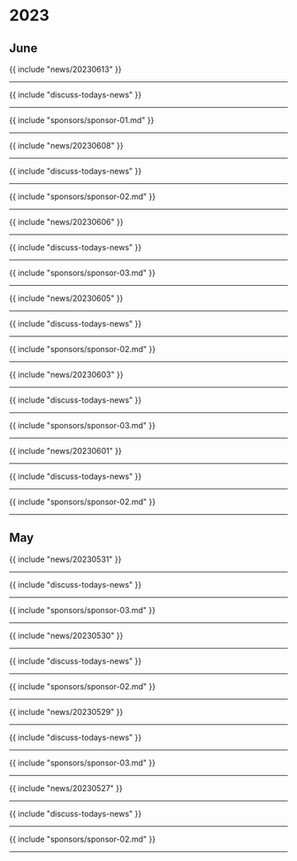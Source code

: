 # 2023
## June

{{ include "news/20230613" }}

---

{{ include "discuss-todays-news" }}

---

{{ include "sponsors/sponsor-01.md" }}

---

{{ include "news/20230608" }}

---

{{ include "discuss-todays-news" }}

---

{{ include "sponsors/sponsor-02.md" }}

---

{{ include "news/20230606" }}

---

{{ include "discuss-todays-news" }}

---

{{ include "sponsors/sponsor-03.md" }}

---

{{ include "news/20230605" }}

---

{{ include "discuss-todays-news" }}

---

{{ include "sponsors/sponsor-02.md" }}

---

{{ include "news/20230603" }}

---

{{ include "discuss-todays-news" }}

---

{{ include "sponsors/sponsor-03.md" }}

---

{{ include "news/20230601" }}

---

{{ include "discuss-todays-news" }}

---

{{ include "sponsors/sponsor-02.md" }}

---

## May

{{ include "news/20230531" }}

---

{{ include "discuss-todays-news" }}

---

{{ include "sponsors/sponsor-03.md" }}

---

{{ include "news/20230530" }}

---

{{ include "discuss-todays-news" }}

---

{{ include "sponsors/sponsor-02.md" }}

---

{{ include "news/20230529" }}

---

{{ include "discuss-todays-news" }}

---

{{ include "sponsors/sponsor-03.md" }}

---

{{ include "news/20230527" }}

---

{{ include "discuss-todays-news" }}

---

{{ include "sponsors/sponsor-02.md" }}

---

